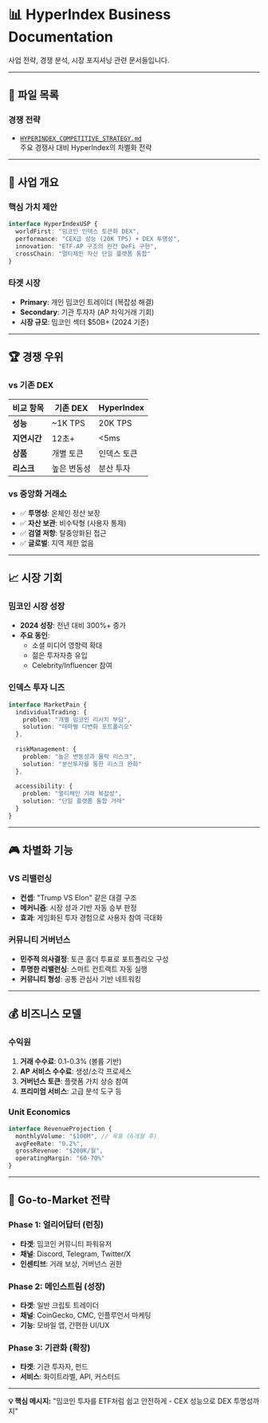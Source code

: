 # 📊 HyperIndex Business Documentation

사업 전략, 경쟁 분석, 시장 포지셔닝 관련 문서들입니다.

---

## 📁 파일 목록

### **경쟁 전략**
- [`HYPERINDEX_COMPETITIVE_STRATEGY.md`](HYPERINDEX_COMPETITIVE_STRATEGY.md)  
  주요 경쟁사 대비 HyperIndex의 차별화 전략

---

## 🎯 사업 개요

### **핵심 가치 제안**
```typescript
interface HyperIndexUSP {
  worldFirst: "밈코인 인덱스 토큰화 DEX",
  performance: "CEX급 성능 (20K TPS) + DEX 투명성",
  innovation: "ETF-AP 구조의 완전 DeFi 구현",
  crossChain: "멀티체인 자산 단일 플랫폼 통합"
}
```

### **타겟 시장**
- **Primary**: 개인 밈코인 트레이더 (복잡성 해결)
- **Secondary**: 기관 투자자 (AP 차익거래 기회)
- **시장 규모**: 밈코인 섹터 $50B+ (2024 기준)

---

## 🏆 경쟁 우위

### **vs 기존 DEX**
| 비교 항목 | 기존 DEX | HyperIndex |
|-----------|----------|------------|
| **성능** | ~1K TPS | 20K TPS |
| **지연시간** | 12초+ | <5ms |
| **상품** | 개별 토큰 | 인덱스 토큰 |
| **리스크** | 높은 변동성 | 분산 투자 |

### **vs 중앙화 거래소**
- ✅ **투명성**: 온체인 정산 보장
- ✅ **자산 보관**: 비수탁형 (사용자 통제)
- ✅ **검열 저항**: 탈중앙화된 접근
- ✅ **글로벌**: 지역 제한 없음

---

## 📈 시장 기회

### **밈코인 시장 성장**
- **2024 성장**: 전년 대비 300%+ 증가
- **주요 동인**: 
  - 소셜 미디어 영향력 확대
  - 젊은 투자자층 유입
  - Celebrity/Influencer 참여

### **인덱스 투자 니즈**
```typescript
interface MarketPain {
  individualTrading: {
    problem: "개별 밈코인 리서치 부담",
    solution: "테마별 다변화 포트폴리오"
  },
  
  riskManagement: {
    problem: "높은 변동성과 몰락 리스크", 
    solution: "분산투자를 통한 리스크 완화"
  },
  
  accessibility: {
    problem: "멀티체인 거래 복잡성",
    solution: "단일 플랫폼 통합 거래"
  }
}
```

---

## 🎮 차별화 기능

### **VS 리밸런싱**
- **컨셉**: "Trump VS Elon" 같은 대결 구조
- **메커니즘**: 시장 성과 기반 자동 승부 판정
- **효과**: 게임화된 투자 경험으로 사용자 참여 극대화

### **커뮤니티 거버넌스**
- **민주적 의사결정**: 토큰 홀더 투표로 포트폴리오 구성
- **투명한 리밸런싱**: 스마트 컨트랙트 자동 실행
- **커뮤니티 형성**: 공통 관심사 기반 네트워킹

---

## 💰 비즈니스 모델

### **수익원**
1. **거래 수수료**: 0.1-0.3% (볼륨 기반)
2. **AP 서비스 수수료**: 생성/소각 프로세스
3. **거버넌스 토큰**: 플랫폼 가치 상승 참여
4. **프리미엄 서비스**: 고급 분석 도구 등

### **Unit Economics**
```typescript
interface RevenueProjection {
  monthlyVolume: "$100M", // 목표 (6개월 후)
  avgFeeRate: "0.2%",
  grossRevenue: "$200K/월",
  operatingMargin: "60-70%"
}
```

---

## 🎯 Go-to-Market 전략

### **Phase 1: 얼리어답터 (런칭)**
- **타겟**: 밈코인 커뮤니티 파워유저
- **채널**: Discord, Telegram, Twitter/X
- **인센티브**: 거래 보상, 거버넌스 권한

### **Phase 2: 메인스트림 (성장)**
- **타겟**: 일반 크립토 트레이더
- **채널**: CoinGecko, CMC, 인플루언서 마케팅
- **기능**: 모바일 앱, 간편한 UI/UX

### **Phase 3: 기관화 (확장)**
- **타겟**: 기관 투자자, 펀드
- **서비스**: 화이트라벨, API, 커스터드

---

**💡 핵심 메시지:**
"밈코인 투자를 ETF처럼 쉽고 안전하게 - CEX 성능으로 DEX 투명성까지"